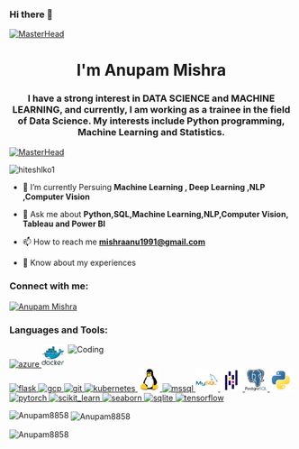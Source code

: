 ### Hi there 👋
[![MasterHead](https://media.licdn.com/dms/image/C4E12AQFRhw0xN-Dr9A/article-cover_image-shrink_600_2000/0/1599649394493?e=2147483647&v=beta&t=e_gcrig_cWJqz9Io8bZ1iSFKHJZMtILfEqdSLVzKevM)](https://codegrills.in)
<h1 align="center">I'm Anupam Mishra</h1>
<h3 align="center">I have a strong interest in DATA SCIENCE and MACHINE LEARNING, and currently, I am working as a trainee in the field of Data Science. My interests include Python programming, Machine Learning and Statistics.</h3>

[![MasterHead](https://thumbs.gfycat.com/TiredRipeFennecfox-size_restricted.gif)](https://hiteshlko1.io)

<p align="left"> <img src="https://komarev.com/ghpvc/?username=hiteshlko1&label=Profile%20views&color=0e75b6&style=flat" alt="hiteshlko1" /> </p>

- 🌱 I’m currently Persuing **Machine Learning , Deep Learning ,NLP ,Computer Vision**

- 💬 Ask me about **Python,SQL,Machine Learning,NLP,Computer Vision, Tableau and Power BI**

- 📫 How to reach me **mishraanu1991@gmail.com**

- 📄 Know about my experiences 

<h3 align="left">Connect with me:</h3>
<p align="left">
<a href="https://www.linkedin.com/in/anupam-mishra-anu/" target="blank"><img align="center" src="https://raw.githubusercontent.com/rahuldkjain/github-profile-readme-generator/master/src/images/icons/Social/linked-in-alt.svg" alt="Anupam Mishra" height="30" width="40" /></a>
</p>

<h3 align="left">Languages and Tools:</h3>
<img align="right" alt="Coding" width="400" src="https://i0.wp.com/gereshes.com/wp-content/uploads/2019/09/trajNoFlashLowFid.gif?fit=1089%2C548&ssl=1">
<p align="left"> <a href="https://azure.microsoft.com/en-in/" target="_blank" rel="noreferrer"> <img src="https://www.vectorlogo.zone/logos/microsoft_azure/microsoft_azure-icon.svg" alt="azure" width="40" height="40"/> </a> <a href="https://www.docker.com/" target="_blank" rel="noreferrer"> <img src="https://raw.githubusercontent.com/devicons/devicon/master/icons/docker/docker-original-wordmark.svg" alt="docker" width="40" height="40"/> </a> <a href="https://flask.palletsprojects.com/" target="_blank" rel="noreferrer"> <img src="https://www.vectorlogo.zone/logos/pocoo_flask/pocoo_flask-icon.svg" alt="flask" width="40" height="40"/> </a> <a href="https://cloud.google.com" target="_blank" rel="noreferrer"> <img src="https://www.vectorlogo.zone/logos/google_cloud/google_cloud-icon.svg" alt="gcp" width="40" height="40"/> </a> <a href="https://git-scm.com/" target="_blank" rel="noreferrer"> <img src="https://www.vectorlogo.zone/logos/git-scm/git-scm-icon.svg" alt="git" width="40" height="40"/> </a> <a href="https://kubernetes.io" target="_blank" rel="noreferrer"> <img src="https://www.vectorlogo.zone/logos/kubernetes/kubernetes-icon.svg" alt="kubernetes" width="40" height="40"/> </a> <a href="https://www.linux.org/" target="_blank" rel="noreferrer"> <img src="https://raw.githubusercontent.com/devicons/devicon/master/icons/linux/linux-original.svg" alt="linux" width="40" height="40"/> </a> <a href="https://www.microsoft.com/en-us/sql-server" target="_blank" rel="noreferrer"> <img src="https://www.svgrepo.com/show/303229/microsoft-sql-server-logo.svg" alt="mssql" width="40" height="40"/> </a> <a href="https://www.mysql.com/" target="_blank" rel="noreferrer"> <img src="https://raw.githubusercontent.com/devicons/devicon/master/icons/mysql/mysql-original-wordmark.svg" alt="mysql" width="40" height="40"/> </a> <a href="https://pandas.pydata.org/" target="_blank" rel="noreferrer"> <img src="https://raw.githubusercontent.com/devicons/devicon/2ae2a900d2f041da66e950e4d48052658d850630/icons/pandas/pandas-original.svg" alt="pandas" width="40" height="40"/> </a> <a href="https://www.postgresql.org" target="_blank" rel="noreferrer"> <img src="https://raw.githubusercontent.com/devicons/devicon/master/icons/postgresql/postgresql-original-wordmark.svg" alt="postgresql" width="40" height="40"/> </a> <a href="https://www.python.org" target="_blank" rel="noreferrer"> <img src="https://raw.githubusercontent.com/devicons/devicon/master/icons/python/python-original.svg" alt="python" width="40" height="40"/> </a> <a href="https://pytorch.org/" target="_blank" rel="noreferrer"> <img src="https://www.vectorlogo.zone/logos/pytorch/pytorch-icon.svg" alt="pytorch" width="40" height="40"/> </a> <a href="https://scikit-learn.org/" target="_blank" rel="noreferrer"> <img src="https://upload.wikimedia.org/wikipedia/commons/0/05/Scikit_learn_logo_small.svg" alt="scikit_learn" width="40" height="40"/> </a> <a href="https://seaborn.pydata.org/" target="_blank" rel="noreferrer"> <img src="https://seaborn.pydata.org/_images/logo-mark-lightbg.svg" alt="seaborn" width="40" height="40"/> </a> <a href="https://www.sqlite.org/" target="_blank" rel="noreferrer"> <img src="https://www.vectorlogo.zone/logos/sqlite/sqlite-icon.svg" alt="sqlite" width="40" height="40"/> </a> <a href="https://www.tensorflow.org" target="_blank" rel="noreferrer"> <img src="https://www.vectorlogo.zone/logos/tensorflow/tensorflow-icon.svg" alt="tensorflow" width="40" height="40"/> </a> </p>

<p><img align="left" src="https://github-readme-stats.vercel.app/api/top-langs?username=Anupam8858&show_icons=true&locale=en&layout=compact" alt="Anupam8858" /></p>

<p>&nbsp;<img align="center" src="https://github-readme-stats.vercel.app/api?username=Anupam8858&show_icons=true&locale=en" alt="Anupam8858" /></p>

<p><img align="center" src="https://github-readme-streak-stats.herokuapp.com/?user=Anupam8858&" alt="Anupam8858" /></p>
